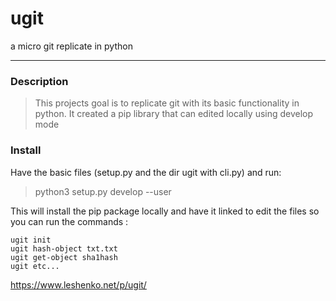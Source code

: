 # ugit

a micro git replicate in python

---

### Description

> This projects goal is to replicate git with its basic functionality in python. It created a pip library that can edited locally using develop mode 

### Install

Have the basic files (setup.py and the dir ugit with cli.py) and run:
> python3 setup.py develop --user

This will install the pip package locally and have it linked to edit the files so you can run the commands :

```
ugit init
ugit hash-object txt.txt
ugit get-object sha1hash
ugit etc...
```

https://www.leshenko.net/p/ugit/